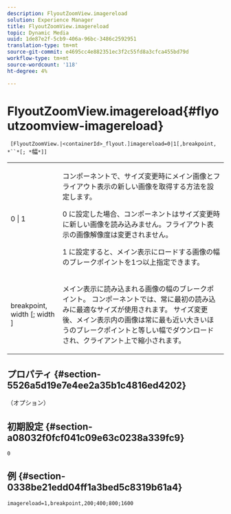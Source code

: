 ```yaml
---
description: FlyoutZoomView.imagereload
solution: Experience Manager
title: FlyoutZoomView.imagereload
topic: Dynamic Media
uuid: 1de87e2f-5cb9-406a-96bc-3486c2592951
translation-type: tm+mt
source-git-commit: e4695cc4e882351ec3f2c55fd8a3cfca455bd79d
workflow-type: tm+mt
source-wordcount: '118'
ht-degree: 4%

---
```



# FlyoutZoomView.imagereload{#flyoutzoomview-imagereload}

` [FlyoutZoomView.|<containerId>_flyout.]imagereload=0|1[,breakpoint, *``*[; *`幅`*]]`

<table id="table_42CA0074AD7C4F0D9FC81E9FCB0591C0"> 
 <tbody> 
  <tr> 
   <td colname="col1"> <p> <span class="codeph"> 0 | 1 </span> </p> </td> 
   <td colname="col2"> <p> コンポーネントで、サイズ変更時にメイン画像とフライアウト表示の新しい画像を取得する方法を設定します。 </p> <p><span class="codeph"> 0 </span>に設定した場合、コンポーネントはサイズ変更時に新しい画像を読み込みません。フライアウト表示の画像解像度は変更されません。 </p> <p><span class="codeph"> 1 </span>に設定すると、メイン表示にロードする画像の幅のブレークポイントを1つ以上指定できます。 </p> </td> 
  </tr> 
  <tr> 
   <td colname="col1"> <p> <span class="codeph"> breakpoint,  <span class="varname"> width  </span>[; <span class="varname"> width  </span>]  </span> </p> </td> 
   <td colname="col2"> <p> メイン表示に読み込まれる画像の幅のブレークポイント。 コンポーネントでは、常に最初の読み込みに最適なサイズが使用されます。 サイズ変更後、メイン表示内の画像は常に最も近い大きいほうのブレークポイントと等しい幅でダウンロードされ、クライアント上で縮小されます。 </p> </td> 
  </tr> 
 </tbody> 
</table>

## プロパティ {#section-5526a5d19e7e4ee2a35b1c4816ed4202}

（オプション）

## 初期設定 {#section-a08032f0fcf041c09e63c0238a339fc9}

`0`

## 例 {#section-0338be21edd04ff1a3bed5c8319b61a4}

`imagereload=1,breakpoint,200;400;800;1600`

